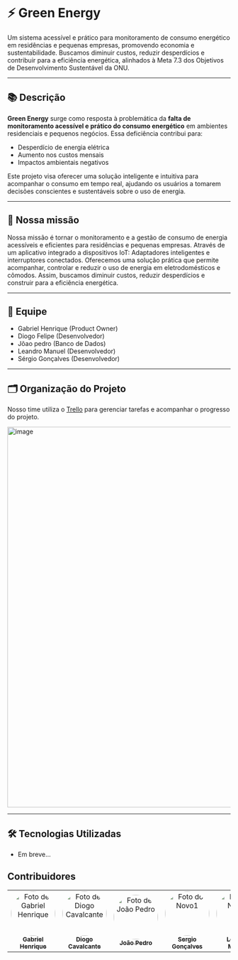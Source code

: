 # ⚡ Green Energy

Um sistema acessível e prático para monitoramento de consumo energético em residências e pequenas empresas, promovendo economia e sustentabilidade. Buscamos diminuir custos, reduzir desperdícios e contribuir para a eficiência energética, alinhados à Meta 7.3 dos Objetivos de Desenvolvimento Sustentável da ONU.

---

## 📚 Descrição

**Green Energy** surge como resposta à problemática da **falta de monitoramento acessível e prático do consumo energético** em ambientes residenciais e pequenos negócios. Essa deficiência contribui para:

- Desperdício de energia elétrica
- Aumento nos custos mensais
- Impactos ambientais negativos

Este projeto visa oferecer uma solução inteligente e intuitiva para acompanhar o consumo em tempo real, ajudando os usuários a tomarem decisões conscientes e sustentáveis sobre o uso de energia.

---

## 🚀 Nossa missão

Nossa missão é tornar o monitoramento e a gestão de consumo de energia acessíveis e eficientes para residências e pequenas empresas. Através de um aplicativo integrado a dispositivos IoT: Adaptadores inteligentes e interruptores conectados. Oferecemos uma solução prática que permite acompanhar, controlar e reduzir o uso de energia em eletrodomésticos e cômodos. Assim, buscamos diminuir custos, reduzir desperdícios e construir para a eficiência energética.

---

## 👥 Equipe

- Gabriel Henrique (Product Owner)
- Diogo Felipe (Desenvolvedor)
- Jõao pedro (Banco de Dados)
- Leandro Manuel (Desenvolvedor)
- Sérgio Gonçalves (Desenvolvedor)

---

## 🗂️ Organização do Projeto

Nosso time utiliza o [Trello](https://trello.com/) para gerenciar tarefas e acompanhar o progresso do projeto.  

<img width="1865" height="857" alt="image" src="https://github.com/user-attachments/assets/9571e871-18ea-44a4-844a-83f6c0fe91cf" />

---

## 🛠️ Tecnologias Utilizadas

- Em breve...

## Contribuidores
<table align="center">
  <tr>
    <td align="center">
      <a href="https://github.com/GabrielHen-dev">
        <img src="https://avatars.githubusercontent.com/u/113862540?v=4" width="100" style="border-radius: 50%;" alt="Foto de Gabriel Henrique"/>
        <br />
        <sub><b>Gabriel Henrique</b></sub>
      </a>
    </td>
    <td align="center">
      <a href="https://github.com/dgcavalcante">
        <img src="https://avatars.githubusercontent.com/u/210120655?v=4" width="100" style="border-radius: 50%;" alt="Foto de Diogo Cavalcante"/>
        <br />
        <sub><b>Diogo Cavalcante</b></sub>
      </a>
    </td>
    <td align="center">
      <a href="https://github.com/devkappiushon">
        <img src="https://avatars.githubusercontent.com/u/167872771?v=4" width="100" style="border-radius: 50%;" alt="Foto de João Pedro"/>
        <br />
        <sub><b>João Pedro</b></sub>
      </a>
    </td>
    <td align="center">
      <a href="https://github.com/novo1">
        <img src="https://avatars.githubusercontent.com/u/203052590?v=4" width="100" style="border-radius: 50%;" alt="Foto do Novo1"/>
        <br />
        <sub><b>Sergio Gonçalves</b></sub>
      </a>
    </td>
    <td align="center">
      <a href="https://github.com/novo2">
        <img src="https://avatars.githubusercontent.com/u/95945268?v=4" width="100" style="border-radius: 50%;" alt="Foto do Novo2"/>
        <br />
        <sub><b>Leandro Manoel</b></sub>
      </a>
  </tr>
</table>

